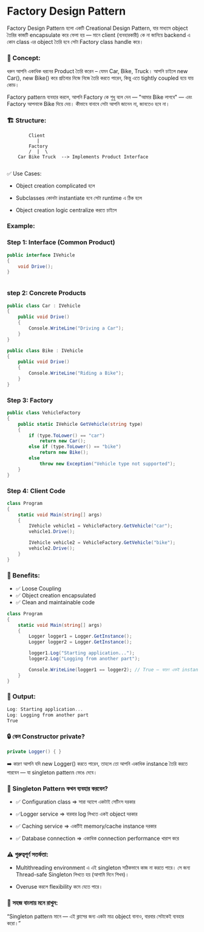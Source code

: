 # Factory Design Pattern

Factory Design Pattern হলো একটি Creational Design Pattern, যার মাধ্যমে object তৈরির কাজটি encapsulate করে ফেলা হয় — মানে client (ব্যবহারকারী) কে না জানিয়ে backend এ কোন class এর object তৈরি হবে সেটা Factory class handle করে।

### 🧠 Concept:

ধরুন আপনি একাধিক ধরনের Product তৈরি করেন – যেমন Car, Bike, Truck। আপনি চাইলে new Car(), new Bike() করে প্রতিবার নিজে নিজে তৈরি করতে পারেন, কিন্তু এতে tightly coupled হয়ে যায় কোড।

Factory pattern ব্যবহার করলে, আপনি Factory কে শুধু বলে দেন — "আমার Bike লাগবে" — এবং Factory আপনাকে Bike দিয়ে দেয়। কীভাবে বানাবে সেটা আপনি জানেন না, জানতেও হবে না।

### 🏗️ Structure:

```vbnet
        Client
           |
        Factory
        /  |  \
    Car Bike Truck  --> Implements Product Interface


```

✅ Use Cases:

- Object creation complicated হলে

- Subclasses কোনটা instantiate হবে সেটা runtime এ ঠিক হলে

- Object creation logic centralize করতে চাইলে

### Example:

### Step 1: Interface (Common Product)

```cs
public interface IVehicle
{
    void Drive();
}



```

### step 2: Concrete Products

```cs
public class Car : IVehicle
{
    public void Drive()
    {
        Console.WriteLine("Driving a Car");
    }
}

public class Bike : IVehicle
{
    public void Drive()
    {
        Console.WriteLine("Riding a Bike");
    }
}


```

### Step 3: Factory

```cs
public class VehicleFactory
{
    public static IVehicle GetVehicle(string type)
    {
        if (type.ToLower() == "car")
            return new Car();
        else if (type.ToLower() == "bike")
            return new Bike();
        else
            throw new Exception("Vehicle type not supported");
    }
}


```

### Step 4: Client Code

```cs
class Program
{
    static void Main(string[] args)
    {
        IVehicle vehicle1 = VehicleFactory.GetVehicle("car");
        vehicle1.Drive();

        IVehicle vehicle2 = VehicleFactory.GetVehicle("bike");
        vehicle2.Drive();
    }
}


```

### 🧠 Benefits:

- ✅ Loose Coupling
- ✅ Object creation encapsulated
- ✅ Clean and maintainable code

```cs
class Program
{
    static void Main(string[] args)
    {
        Logger logger1 = Logger.GetInstance();
        Logger logger2 = Logger.GetInstance();

        logger1.Log("Starting application...");
        logger2.Log("Logging from another part");

        Console.WriteLine(logger1 == logger2); // True — কারণ একই instance
    }
}


```

### 🎯 Output:

```cs
Log: Starting application...
Log: Logging from another part
True


```

### 🔒 কেন Constructor private?

```cs
private Logger() { }

```

➡️ কারণ আপনি যদি new Logger() করতে পারেন, তাহলে তো আপনি একাধিক instance তৈরি করতে পারবেন — যা singleton pattern ভেঙে দেবে।

### 🧪 Singleton Pattern কখন ব্যবহার করবেন?

- ✅ Configuration class => সারা অ্যাপে একটাই সেটিংস দরকার

- ✅Logger service => বারবার log লিখতে একই object দরকার

- ✅ Caching service => একটিই memory/cache instance দরকার

- ✅ Database connection => একাধিক connection performance খারাপ করে

### ⚠️ গুরুত্বপূর্ণ সতর্কতা:

- Multithreading environment এ এই singleton সঠিকভাবে কাজ না করতে পারে। সে জন্য Thread-safe Singleton লিখতে হয় (আগামি দিনে শিখব)।

- Overuse করলে flexibility কমে যেতে পারে।

### 🧠 সহজ বাংলায় মনে রাখুন:

“Singleton pattern মানে — এই ক্লাসের জন্য একটা মাত্র object বানাও, বারবার সেটাকেই ব্যবহার করো।”
